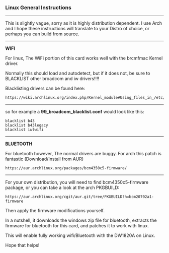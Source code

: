 ### Linux General Instructions

***
This is slightly vague, sorry as it is highly distribution dependent.
I use Arch and I hope these instructions will translate to your Distro of choice, or perhaps you can build from source.

***

**WIFI**

For linux, The WiFi portion of this card works well with the brcmfmac Kernel driver.

Normally this should load and autodetect, but if it does not, be sure to BLACKLIST other broadcom and iw drivers!!!!


Blacklisting drivers can be found here:

    https://wiki.archlinux.org/index.php/Kernel_module#Using_files_in_/etc/modprobe.d/_2

***

so for example a **99_broadcom_blacklist.conf** would look like this:

    blacklist b43
    blacklist b43legacy
    blacklist iwlwifi

***

**BLUETOOTH**


For bluetooth however, The normal drivers are buggy.
For arch this patch is fantastic (Download/Install from AUR)

    https://aur.archlinux.org/packages/bcm4350c5-firmware/

***

For your own distribution, you will need to find bcm4350c5-firmware
package, or you can take a look at the arch PKGBUILD:


    https://aur.archlinux.org/cgit/aur.git/tree/PKGBUILD?h=bcm20702a1-firmware


Then apply the firmware modifications yourself.

In a nutshell, it downloads the windows zip file for bluetooth, extracts the firmware for bluetooth for this card, and patches it to work with linux.


This will enable fully working wifi/Bluetooth with the DW1820A on Linux.



Hope that helps!
